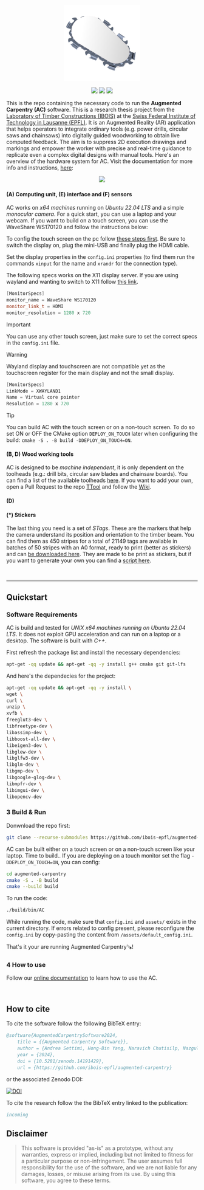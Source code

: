 
<p align="center">
    <img src="./logo.png" width="200">
</p>
<p align="center">
    <img src="https://github.com/ibois-epfl/augmented-carpentry/actions/workflows/docker-ubuntu-build.yml/badge.svg">
    <img src="https://github.com/ibois-epfl/augmented-carpentry/actions/workflows/docker-ubuntu-build-and-test.yml/badge.svg">
    <img src="https://github.com/ibois-epfl/augmented-carpentry/actions/workflows/gh-build.yml/badge.svg">
</p>


This is the repo containing the necessary code to run the **Augmented Carpentry (AC)** software. This is a research thesis project from the [Laboratory of Timber Constructions (IBOIS)](https://ibois.epfl.ch/) at the [Swiss Federal Institute of Technology in Lausanne (EPFL)](https://www.epfl.ch/). It is an Augmented Reality (AR) application that helps operators to integrate ordinary tools (e.g. power drills, circular saws and chainsaws) into digitally guided woodworking to obtain live computed feedback. The aim is to suppress 2D execution drawings and markings and empower the worker with precise and real-time guidance to replicate even a complex digital designs with manual tools.
Here's an overview of the hardware system for AC. Visit the documentation for more info and instructions, [here](https://ibois-epfl.github.io/augmented-carpentry/):


<p align="center">
    <img src="./docs/assets/images/getting_started/animation_overview_hardware.gif" width="650">
</p>

#### (A) Computing unit, (E) interface and (F) sensors
AC works on *x64 machines* running on *Ubuntu 22.04 LTS* and a simple *monocular camera*. For a quick start, you can use a laptop and your webcam. If you want to build on a touch screen, you can use the WaveShare WS170120 and follow the instructions below:

To config the touch screen on the pc follow [these steps first](https://www.waveshare.com/wiki/7inch_HDMI_LCD). Be sure to switch the display on, plug the mini-USB and finally plug the HDMI cable.

Set the display properties in the `config.ini` properties (to find them run the commands `xinput`  for the name and `xrandr` for the connection type).

The following specs works on the X11 display server. If you are using wayland and wanting to switch to X11 follow [this link](https://helpdesk.psionline.com/hc/en-gb/articles/13470827149332-How-to-perform-the-switch-from-the-Wayland-display-server-to-Xorg-X11-on-Linux-Ubuntu-22-04-LTS).

```c++
[MonitorSpecs]
monitor_name = WaveShare WS170120
monitor_link_t = HDMI
monitor_resolution = 1280 x 720
```

> [!IMPORTANT]
> You can use any other touch screen, just make sure to set the correct specs in the `config.ini` file.

> [!WARNING]
> Wayland display and touchscreen are not compatible yet as the touchscreen register for the main display and not the small display.
> ```c++
> [MonitorSpecs]
> LinkMode = XWAYLAND1
> Name = Virtual core pointer
> Resolution = 1280 x 720
> ```

> [!TIP]
> You can build AC with the touch screen or on a non-touch screen. To do so set ON or OFF the CMake option `DEPLOY_ON_TOUCH` later when configuring the build: `cmake -S . -B build -DDEPLOY_ON_TOUCH=ON`.

#### (B, D) Wood working tools
AC is designed to be *machine independent*, it is only dependent on the toolheads (e.g.: drill bits, circular saw blades and chainsaw boards). You can find a list of the available toolheads [here](https://zenodo.org/records/12578820). If you want to add your own, open a Pull Request to the repo [TTool](https://github.com/ibois-epfl/TTool) and follow the [Wiki](https://github.com/ibois-epfl/TTool/wiki).

#### (D)

#### (*) Stickers
The last thing you need is a set of *STags*. These are the markers that help the camera understand its position and orientation to the timber beam. You can find them as 450 stripes for a total of 21149 tags are available in batches of 50 stripes with an A0 format, ready to print (better as stickers) and can [be downloaded here](https://zenodo.org/record/7738721/files/stag_stickers_ready.zip?download=1). They are made to be print as stickers, but if you want to generate your own you can find a [script here](https://github.com/ibois-epfl/TSlam/tree/main/stag_util).

</br>

---
    
## Quickstart

### Software Requirements
AC is build and tested for *UNIX x64 machines running on Ubuntu 22.04 LTS*. It does not exploit GPU acceleration and can run on a laptop or a desktop. The software is built with *C++*.

First refresh the package list and install the necessary dependencies:
```bash
apt-get -qq update && apt-get -qq -y install g++ cmake git git-lfs
```
And here's the dependecies for the project:
```bash
apt-get -qq update && apt-get -qq -y install \
wget \
curl \
unzip \
xvfb \
freeglut3-dev \
libfreetype-dev \
libassimp-dev \
libboost-all-dev \
libeigen3-dev \
libglew-dev \
libglfw3-dev \
libglm-dev \
libgmp-dev \
libgoogle-glog-dev \
libmpfr-dev \
libimgui-dev \
libopencv-dev
```

### 3 Build & Run

Donwnload the repo first:
```bash
git clone --recurse-submodules https://github.com/ibois-epfl/augmented-carpentry.git
```
AC can be built either on a touch screen or on a non-touch screen like your laptop.
Time to build.. If you are deploying on a touch monitor set the flag `-DDEPLOY_ON_TOUCH=ON`, you can config:
```bash
cd augmented-carpentry
cmake -S . -B build
cmake --build build
```
To run the code:
```bash
./build/bin/AC
```
While running the code, make sure that `config.ini` and `assets/` exists in the current directory. If errors related to config present, please reconfigure the `config.ini` by copy-pasting the content from `/assets/default_config.ini`.

That's it your are running Augmented Carpentry🪚!


### 4 How to use
Follow our [online documentation](missinglink) to learn how to use the AC.

</br>


## How to cite
To cite the software follow the following BibTeX entry:
```bibtex
@software{AugmentedCarpentrySoftware2024,
    title = {{Augmented Carpentry Software}},
    author = {Andrea Settimi, Hong-Bin Yang, Naravich Chutisilp, Nazgul Zholmagambetova, Florian Aymanns, Edward Andò and Nicolas Richart},
    year = {2024},
    doi = {10.5281/zenodo.14191429},
    url = {https://github.com/ibois-epfl/augmented-carpentry}
```
or the associated Zenodo DOI:

<a href="https://doi.org/10.5281/zenodo.14191429"><img src="https://zenodo.org/badge/DOI/10.5281/zenodo.14191429.svg" alt="DOI"></a>

To cite the research follow the the BibTeX entry linked to the publication:
```bibtex
incoming
```

## Disclaimer

>This software is provided "as-is" as a prototype, without any warranties, express or implied, including but not limited to fitness for a particular purpose or non-infringement. The user assumes full responsibility for the use of the software, and we are not liable for any damages, losses, or misuse arising from its use. By using this software, you agree to these terms.
